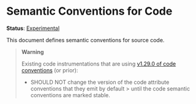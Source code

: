 <!--- Hugo front matter used to generate the website version of this page:
linkTitle: Code
path_base_for_github_subdir:
  from: tmp/semconv/docs/code/_index.md
  to: code/README.md
--->

# Semantic Conventions for Code

**Status**: [Experimental][DocumentStatus]

This document defines semantic conventions for source code.

> **Warning**
>
> Existing code instrumentations that are using
> [v1.29.0 of code conventions](https://github.com/open-telemetry/semantic-conventions/blob/v1.29.0/docs/attributes-registry/code.md)
> (or prior):
>
> * SHOULD NOT change the version of the code attribute conventions that they emit by default
    >   until the code semantic conventions are marked stable.

[DocumentStatus]: https://opentelemetry.io/docs/specs/otel/document-status